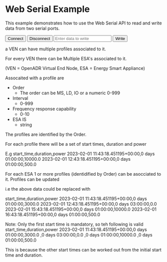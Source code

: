 <!DOCTYPE html>
<html>
<head>
<title>Web Serial Example</title>
</head>
<body>
<h1>Web Serial Example</h1>
<p>This example demonstrates how to use the Web Serial API to read and write data from two serial ports.</p>
<div id="serial-ports"></div>
<button id="connect">Connect</button>
<button id="disconnect">Disconnect</button>
<input type="text" id="data" placeholder="Enter data to write">
<button id="write">Write</button>
<div id="log"></div>
<script>
const serial = navigator.serial;
const port1Id = "COM1";
const port2Id = "COM2";
const connectButton = document.getElementById("connect");
const disconnectButton = document.getElementById("disconnect");
const dataInput = document.getElementById("data");
const writeButton = document.getElementById("write");
const log = document.getElementById("log");

// Get a list of available serial ports.
serial.getPorts().then((ports) => {
  ports.forEach((port) => {
    const option = document.createElement("option");
    option.value = port.id;
    option.textContent = port.name;
    portList.appendChild(option);
  });
});

// Connect to the two serial ports.
connectButton.addEventListener("click", () => {
  serial.requestPort(port1Id).then((port1) => {
    serial.requestPort(port2Id).then((port2) => {
      port1.open().then(() => {
        log("Connected to port " + port1.name);
      });
      port2.open().then(() => {
        log("Connected to port " + port2.name);
      });
    });
  });
});

// Write data to the two serial ports.
writeButton.addEventListener("click", () => {
  const portId = portList.value;
  const data = dataInput.value;
  serial.send(portId, data).then(() => {
    log("Wrote data to port " + port.name);
  });
});

// Listen for events from the two serial ports.
serial.addEventListener("connect", (event) => {
  log("Port " + event.target.name + " connected");
});
serial.addEventListener("disconnect", (event) => {
  log("Port " + event.target.name + " disconnected");
});
serial.addEventListener("data", (event) => {
  log("Received data from port " + event.target.name + ": " + event.data);
});
</script>
</body>
</html>


a VEN can have multiple profiles associated to it. 

For every VEN there can be Multiple ESA's associated to it.

(VEN = OpenADR Virtual End Node, ESA = Energy Smart Appliance)

Assocaited with a profile are
 - Order
   -  The order can be MS, LD, IO or a numeric 0-999
 - Interval
   - 0-999
 - Frequency response capability
   - 0-10
- ESA IS
  - string

The profiles are identified by the Order. 

For each profile there will be a set of start times, duration and power

E.g 
start_time,duration,power
2023-02-01 11:43:18.451195+00:00,0 days 01:00:00,10000.0
2023-02-01 12:43:18.451195+00:00,0 days 01:00:00,500.0



For each ESA 1 or more profiles (identidified by Order) can be asocciated to it.
Profiles can be updated 

i.e the above data could be replaced with

start_time,duration,power
2023-02-01 11:43:18.451195+00:00,0 days 01:00:00,3000.0
2023-02-01 12:43:18.451195+00:00,0 days 03:00:00,0.0
2023-02-01 15:43:18.451195+00:00,0 days 01:00:00,10000.0
2023-02-01 16:43:18.451195+00:00,0 days 01:00:00,500.0

Note: Only the first start time is mandatory, so teh following is valid
start_time,duration,power
2023-02-01 11:43:18.451195+00:00,0 days 01:00:00,3000.0
,0 days 03:00:00,0.0
,0 days 01:00:00,10000.0
,0 days 01:00:00,500.0

This is because the other start times can be worked out from the initial start time and duration.

